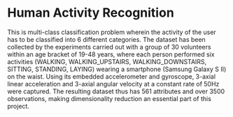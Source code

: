 # Human Activity Recognition

This is multi-class classification problem wherein the activity of the user has to be classified into 6 different categories. The dataset has been collected by the experiments carried out with a group of 30 volunteers within an age bracket of 19-48 years, where each person performed six activities (WALKING, WALKING_UPSTAIRS, WALKING_DOWNSTAIRS, SITTING, STANDING, LAYING) wearing a smartphone (Samsung Galaxy S II) on the waist. Using its embedded accelerometer and gyroscope, 3-axial linear acceleration and 3-axial angular velocity at a constant rate of 50Hz were captured. The resulting dataset thus has 561 attributes and over 3500 observations, making dimensionality reduction an essential part of this project.
